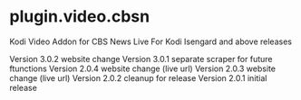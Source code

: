 plugin.video.cbsn
================

Kodi Video Addon for CBS News Live
For Kodi Isengard and above releases

Version 3.0.2 website change
Version 3.0.1 separate scraper for future ftunctions
Version 2.0.4 website change (live url)
Version 2.0.3 website change (live url)
Version 2.0.2 cleanup for release
Version 2.0.1 initial release

